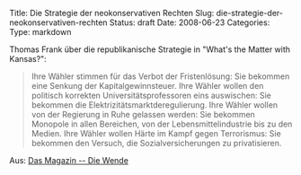 Title: Die Strategie der neokonservativen Rechten
Slug: die-strategie-der-neokonservativen-rechten
Status: draft
Date: 2008-06-23
Categories:
Type: markdown

Thomas Frank über die republikanische Strategie in "What's the Matter with Kansas?":

> Ihre Wähler stimmen für das Verbot der Fristenlösung: Sie bekommen eine Senkung der Kapitalgewinnsteuer. Ihre Wähler wollen den politisch korrekten Universitätsprofessoren eins auswischen: Sie bekommen die Elektrizitätsmarktderegulierung. Ihre Wähler wollen von der Regierung in Ruhe gelassen werden: Sie bekommen Monopole in allen Bereichen, von der Lebensmittelindustrie bis zu den Medien. Ihre Wähler wollen Härte im Kampf gegen Terrorismus: Sie bekommen den Versuch, die Sozialversicherungen zu privatisieren.

Aus: [Das Magazin -- Die Wende](http://dasmagazin.ch/index.php/die-wende/)
